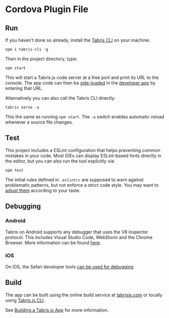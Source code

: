 # Cordova Plugin File

## Run

If you haven't done so already, install the [Tabris CLI](https://www.npmjs.com/package/tabris-cli) on your machine:

```
npm i tabris-cli -g
```

Then in the project directory, type:

```
npm start
```


This will start a Tabris.js code server at a free port and print its URL to the console. The app code can then be [side-loaded](https://docs.tabris.com/3.9/developer-app.html#run-your-app) in the [developer app](https://docs.tabris.com/3.9/developer-app.html) by entering that URL.

Alternatively you can also call the Tabris CLI directly:

```
tabris serve -a
```

This the same as running `npm start`. The `-a` switch enables automatic reload whenever a source file changes.

## Test

This project includes a ESLint configuration that helps preventing common mistakes in your code. Most IDEs can display ESLint-based hints directly in the editor, but you can also run the tool explicitly via:

```
npm test
```

The initial rules defined in `.eslintrc` are supposed to warn against problematic patterns, but not enforce a strict code style. You may want to [adjust them](https://eslint.org/docs/rules/) according to your taste.

## Debugging


### Android

Tabris on Android supports any debugger that uses the V8 inspector protocol. This includes Visual Studio Code, WebStorm and the Chrome Browser. More information can be found [here](https://docs.tabris.com/3.9/debug.html#android).

### iOS

On iOS, the Safari developer tools [can be used for debugging](https://docs.tabris.com/3.9/debug.html#ios).
## Build

The app can be built using the online build service at [tabrisjs.com](https://tabrisjs.com) or locally using [Tabris.js CLI](https://www.npmjs.com/package/tabris-cli).

See [Building a Tabris.js App](https://docs.tabris.com/3.9/build.html) for more information.
